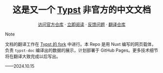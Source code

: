 <h1 align="center">这是又一个 <a href="https://github.com/typst/typst">Typst</a> 非官方的中文文档</h1>
<p align="center"><a href="https://github.com/typst/typst">访问官方仓库</a> · <a target="_blank" href="https://typstdocsinchinese.github.io">立即阅读</a> · <a href="https://github.com/typstdocsinchinese/typstdocsinchinese.github.io/issues">反馈问题</a> · <a target="_blank" href="https://github.com/typstdocsinchinese/typst">翻译仓库</a>

> [!NOTE]
> 文档的翻译工作在 [Typst 的 fork](https://github.com/typstdocsinchinese/typst) 中进行。本 Repo 是用 Nuxt 编写的网页载体，负责 `typst-doc` 编译出的数据的展示，计划部署于 GitHub Pages。更多技术细节将在翻译大致完成以后写出。
>
> ——2024.10.15
